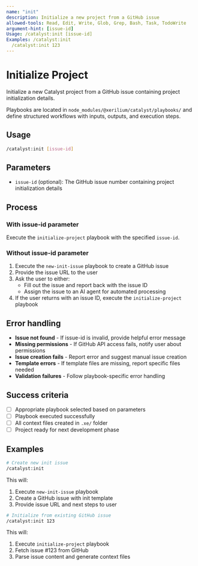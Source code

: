 ```yaml
---
name: "init"
description: Initialize a new project from a GitHub issue
allowed-tools: Read, Edit, Write, Glob, Grep, Bash, Task, TodoWrite
argument-hint: [issue-id]
Usage: /catalyst:init [issue-id]
Examples: /catalyst:init
  /catalyst:init 123
---
```


# Initialize Project

Initialize a new Catalyst project from a GitHub issue containing project initialization details.

Playbooks are located in `node_modules/@xerilium/catalyst/playbooks/` and define structured workflows with inputs, outputs, and execution steps.

## Usage

```bash
/catalyst:init [issue-id]
```

## Parameters

- `issue-id` (optional): The GitHub issue number containing project initialization details

## Process

### With issue-id parameter

Execute the `initialize-project` playbook with the specified `issue-id`.

### Without issue-id parameter

1. Execute the `new-init-issue` playbook to create a GitHub issue
2. Provide the issue URL to the user
3. Ask the user to either:
   - Fill out the issue and report back with the issue ID
   - Assign the issue to an AI agent for automated processing
4. If the user returns with an issue ID, execute the `initialize-project` playbook

## Error handling

- **Issue not found** - If issue-id is invalid, provide helpful error message
- **Missing permissions** - If GitHub API access fails, notify user about permissions
- **Issue creation fails** - Report error and suggest manual issue creation
- **Template errors** - If template files are missing, report specific files needed
- **Validation failures** - Follow playbook-specific error handling

## Success criteria

- [ ] Appropriate playbook selected based on parameters
- [ ] Playbook executed successfully
- [ ] All context files created in `.xe/` folder
- [ ] Project ready for next development phase

## Examples

```bash
# Create new init issue
/catalyst:init
```

This will:

1. Execute `new-init-issue` playbook
2. Create a GitHub issue with init template
3. Provide issue URL and next steps to user

```bash
# Initialize from existing GitHub issue
/catalyst:init 123
```

This will:

1. Execute `initialize-project` playbook
2. Fetch issue #123 from GitHub
3. Parse issue content and generate context files
